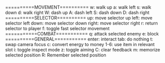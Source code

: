 ==========MOVEMENT==========
w: walk up
a: walk left
s: walk down
d: walk right
W: dash up
A: dash left
S: dash down
D: dash right
==========SELECTOR==========
up: move selector up
left: move selector left
down: move selector down
right: move selector right
r: return selector to player
f: toggle fast selector movement
===========COMBAT===========
q: attack selected enemy
e: block
==========GENERAL===========
enter: interact
tab: do nothing
t: swap camera focus
c: convert energy to money
1-6: use item in relevant slot
i: toggle inspect mode
z: toggle aiming
C: clear feedback
m: memorize selected position
R: Remember selected position
